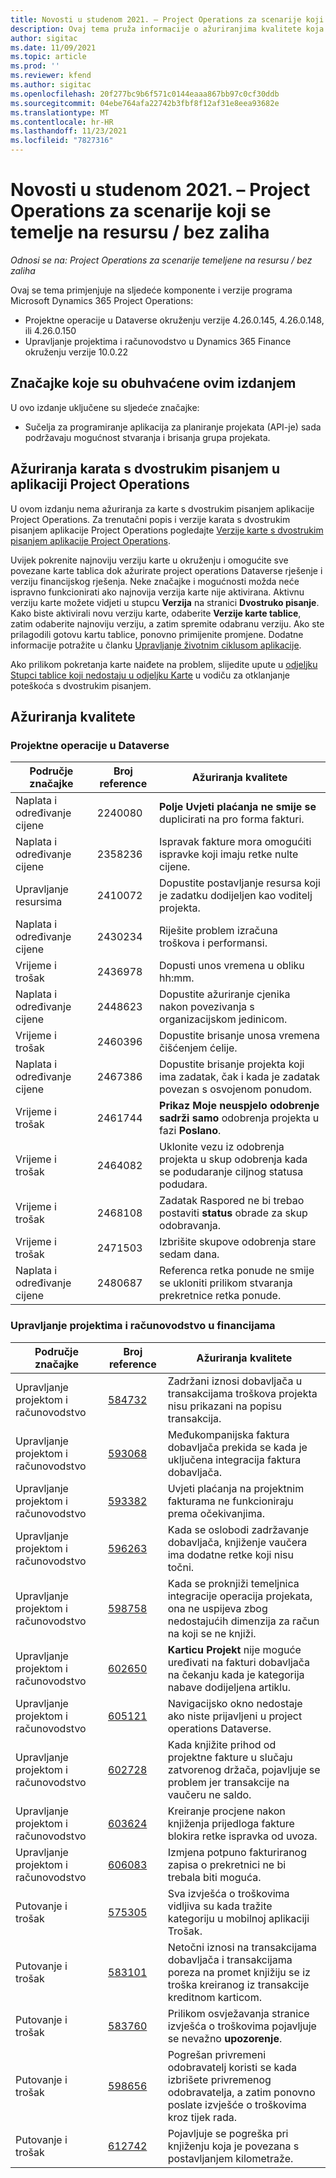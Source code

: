 ```yaml
---
title: Novosti u studenom 2021. – Project Operations za scenarije koji se temelje na resursu / bez zaliha
description: Ovaj tema pruža informacije o ažuriranjima kvalitete koja su dostupna u izdanju projektnih operacija u studenom 2021. za scenarije temeljene na resursima / nesuglađenima.
author: sigitac
ms.date: 11/09/2021
ms.topic: article
ms.prod: ''
ms.reviewer: kfend
ms.author: sigitac
ms.openlocfilehash: 20f277bc9b6f571c0144eaaa867bb97c0cf30ddb
ms.sourcegitcommit: 04ebe764afa22742b3fbf8f12af31e8eea93682e
ms.translationtype: MT
ms.contentlocale: hr-HR
ms.lasthandoff: 11/23/2021
ms.locfileid: "7827316"
---
```

# <a name="whats-new-november-2021---project-operations-for-resourcenon-stocked-based-scenarios"></a>Novosti u studenom 2021. – Project Operations za scenarije koji se temelje na resursu / bez zaliha

*Odnosi se na: Project Operations za scenarije temeljene na resursu / bez zaliha*

Ovaj se tema primjenjuje na sljedeće komponente i verzije programa Microsoft Dynamics 365 Project Operations:

- Projektne operacije u Dataverse okruženju verzije 4.26.0.145, 4.26.0.148, ili 4.26.0.150
- Upravljanje projektima i računovodstvo u Dynamics 365 Finance okruženju verzije 10.0.22

## <a name="features-included-in-this-release"></a>Značajke koje su obuhvaćene ovim izdanjem

U ovo izdanje uključene su sljedeće značajke:

- Sučelja za programiranje aplikacija za planiranje projekata (API-je) sada podržavaju mogućnost stvaranja i brisanja grupa projekata.

## <a name="project-operations-dual-write-maps-updates"></a>Ažuriranja karata s dvostrukim pisanjem u aplikaciji Project Operations

U ovom izdanju nema ažuriranja za karte s dvostrukim pisanjem aplikacije Project Operations. Za trenutačni popis i verzije karata s dvostrukim pisanjem aplikacije Project Operations pogledajte [Verzije karte s dvostrukim pisanjem aplikacije Project Operations](/dynamics365/project-operations/environment/resource-dual-write-maps).

Uvijek pokrenite najnoviju verziju karte u okruženju i omogućite sve povezane karte tablica dok ažurirate project operations Dataverse rješenje i verziju financijskog rješenja. Neke značajke i mogućnosti možda neće ispravno funkcionirati ako najnovija verzija karte nije aktivirana. Aktivnu verziju karte možete vidjeti u stupcu **Verzija** na stranici **Dvostruko pisanje**. Kako biste aktivirali novu verziju karte, odaberite **Verzije karte tablice**, zatim odaberite najnoviju verziju, a zatim spremite odabranu verziju. Ako ste prilagodili gotovu kartu tablice, ponovno primijenite promjene. Dodatne informacije potražite u članku [Upravljanje životnim ciklusom aplikacije](/dynamics365/fin-ops-core/dev-itpro/data-entities/dual-write/app-lifecycle-management).

Ako prilikom pokretanja karte naiđete na problem, slijedite upute u [odjeljku Stupci tablice koji nedostaju u odjeljku Karte](/dynamics365/fin-ops-core/dev-itpro/data-entities/dual-write/dual-write-troubleshooting-finops-upgrades#missing-table-columns-issue-on-maps) u vodiču za otklanjanje poteškoća s dvostrukim pisanjem.

## <a name="quality-updates"></a>Ažuriranja kvalitete

### <a name="project-operations-in-dataverse"></a>Projektne operacije u Dataverse

| Područje značajke | Broj reference | Ažuriranja kvalitete |
| --- | --- | --- |
| Naplata i određivanje cijene | 2240080 | **Polje Uvjeti plaćanja ne smije se** duplicirati na pro forma fakturi. |
| Naplata i određivanje cijene | 2358236 | Ispravak fakture mora omogućiti ispravke koji imaju retke nulte cijene. |
| Upravljanje resursima | 2410072 | Dopustite postavljanje resursa koji je zadatku dodijeljen kao voditelj projekta. |
| Naplata i određivanje cijene | 2430234 | Riješite problem izračuna troškova i performansi. |
| Vrijeme i trošak | 2436978 | Dopusti unos vremena u obliku hh:mm. |
| Naplata i određivanje cijene | 2448623 | Dopustite ažuriranje cjenika nakon povezivanja s organizacijskom jedinicom. |
| Vrijeme i trošak | 2460396 | Dopustite brisanje unosa vremena čišćenjem ćelije. |
| Naplata i određivanje cijene | 2467386 | Dopustite brisanje projekta koji ima zadatak, čak i kada je zadatak povezan s osvojenom ponudom. |
| Vrijeme i trošak | 2461744 | **Prikaz Moje neuspjelo odobrenje sadrži samo** odobrenja projekta u fazi **Poslano**. |
| Vrijeme i trošak | 2464082 | Uklonite vezu iz odobrenja projekta u skup odobrenja kada se podudaranje ciljnog statusa podudara. |
| Vrijeme i trošak | 2468108 | Zadatak Raspored ne bi trebao postaviti **status** obrade za skup odobravanja. |
| Vrijeme i trošak | 2471503 | Izbrišite skupove odobrenja stare sedam dana. |
| Naplata i određivanje cijene | 2480687 | Referenca retka ponude ne smije se ukloniti prilikom stvaranja prekretnice retka ponude. |

### <a name="project-management-and-accounting-in-finance"></a>Upravljanje projektima i računovodstvo u financijama

| Područje značajke | Broj reference | Ažuriranja kvalitete |
| --- | --- | --- |
| Upravljanje projektom i računovodstvo | [584732](https://fix.lcs.dynamics.com/Issue/Details/?bugId=584732) | Zadržani iznosi dobavljača u transakcijama troškova projekta nisu prikazani na popisu transakcija. |
| Upravljanje projektom i računovodstvo | [593068](https://fix.lcs.dynamics.com/Issue/Details/?bugId=593068) | Međukompanijska faktura dobavljača prekida se kada je uključena integracija faktura dobavljača. |
| Upravljanje projektom i računovodstvo | [593382](https://fix.lcs.dynamics.com/Issue/Details/?bugId=593382) | Uvjeti plaćanja na projektnim fakturama ne funkcioniraju prema očekivanjima. |
| Upravljanje projektom i računovodstvo | [596263](https://fix.lcs.dynamics.com/Issue/Details/?bugId=596263) | Kada se oslobodi zadržavanje dobavljača, knjiženje vaučera ima dodatne retke koji nisu točni. |
| Upravljanje projektom i računovodstvo | [598758](https://fix.lcs.dynamics.com/Issue/Details/?bugId=598758) | Kada se proknjiži temeljnica integracije operacija projekata, ona ne uspijeva zbog nedostajućih dimenzija za račun na koji se ne knjiži. |
| Upravljanje projektom i računovodstvo | [602650](https://fix.lcs.dynamics.com/Issue/Details/?bugId=602650) | **Karticu Projekt** nije moguće uređivati na fakturi dobavljača na čekanju kada je kategorija nabave dodijeljena artiklu. |
| Upravljanje projektom i računovodstvo | [605121](https://fix.lcs.dynamics.com/Issue/Details/?bugId=605121) | Navigacijsko okno nedostaje ako niste prijavljeni u project operations Dataverse. |
| Upravljanje projektom i računovodstvo | [602728](https://fix.lcs.dynamics.com/Issue/Details/?bugId=602728) | Kada knjižite prihod od projektne fakture u slučaju zatvorenog držača, pojavljuje se problem jer transakcije na vaučeru ne saldo. |
| Upravljanje projektom i računovodstvo | [603624](https://fix.lcs.dynamics.com/Issue/Details/?bugId=603624) | Kreiranje procjene nakon knjiženja prijedloga fakture blokira retke ispravka od uvoza. |
| Upravljanje projektom i računovodstvo | [606083](https://fix.lcs.dynamics.com/Issue/Details/?bugId=606083) | Izmjena potpuno fakturiranog zapisa o prekretnici ne bi trebala biti moguća. |
| Putovanje i trošak | [575305](https://fix.lcs.dynamics.com/Issue/Details/?bugId=575305) | Sva izvješća o troškovima vidljiva su kada tražite kategoriju u mobilnoj aplikaciji Trošak. |
| Putovanje i trošak | [583101](https://fix.lcs.dynamics.com/Issue/Details/?bugId=583101) | Netočni iznosi na transakcijama dobavljača i transakcijama poreza na promet knjižiju se iz troška kreiranog iz transakcije kreditnom karticom. |
| Putovanje i trošak | [583760](https://fix.lcs.dynamics.com/Issue/Details/?bugId=583760) | Prilikom osvježavanja stranice izvješća o troškovima pojavljuje se nevažno **upozorenje**. |
| Putovanje i trošak | [598656](https://fix.lcs.dynamics.com/Issue/Details/?bugId=598656) | Pogrešan privremeni odobravatelj koristi se kada izbrišete privremenog odobravatelja, a zatim ponovno poslate izvješće o troškovima kroz tijek rada. |
| Putovanje i trošak | [612742](https://fix.lcs.dynamics.com/Issue/Details/?bugId=612742) | Pojavljuje se pogreška pri knjiženju koja je povezana s postavljanjem kilometraže. |
